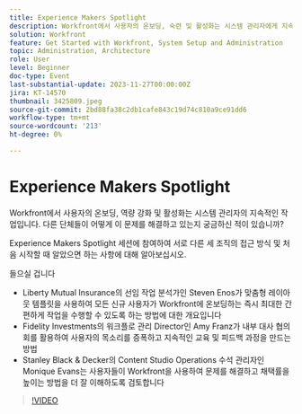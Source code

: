 ```yaml
---
title: Experience Makers Spotlight
description: Workfront에서 사용자의 온보딩, 숙련 및 활성화는 시스템 관리자에게 지속적인 작업입니다. 다른 단체들이 어떻게 이 문제를 해결하고 있는지 궁금하신 적이 있습니까? Experience Makers Spotlight 세션에 참여하여 서로 다른 세 조직의 접근 방식 및 처음 시작할 때 알았으면 하는 사항에 대해 알아보십시오.
solution: Workfront
feature: Get Started with Workfront, System Setup and Administration
topic: Administration, Architecture
role: User
level: Beginner
doc-type: Event
last-substantial-update: 2023-11-27T00:00:00Z
jira: KT-14570
thumbnail: 3425809.jpeg
source-git-commit: 2bd88fa38c2db1cafe843c19d74c810a9ce91dd6
workflow-type: tm+mt
source-wordcount: '213'
ht-degree: 0%

---
```



# Experience Makers Spotlight

Workfront에서 사용자의 온보딩, 역량 강화 및 활성화는 시스템 관리자의 지속적인 작업입니다. 다른 단체들이 어떻게 이 문제를 해결하고 있는지 궁금하신 적이 있습니까?

Experience Makers Spotlight 세션에 참여하여 서로 다른 세 조직의 접근 방식 및 처음 시작할 때 알았으면 하는 사항에 대해 알아보십시오.

들으실 겁니다

* Liberty Mutual Insurance의 선임 작업 분석가인 Steven Enos가 맞춤형 레이아웃 템플릿을 사용하여 모든 신규 사용자가 Workfront에 온보딩하는 즉시 최대한 간편하게 작업을 수행할 수 있도록 하는 방법에 대한 개요입니다
* Fidelity Investments의 워크플로 관리 Director인 Amy Franz가 내부 대사 협의회를 활용하여 사용자의 목소리를 증폭하고 지속적인 교육 및 피드백 과정을 만드는 방법
* Stanley Black &amp; Decker의 Content Studio Operations 수석 관리자인 Monique Evans는 사용자들이 Workfront을 사용하여 문제를 해결하고 채택률을 높이는 방법을 더 잘 이해하도록 검토합니다

>[!VIDEO](https://video.tv.adobe.com/v/3425809/?learn=on)
